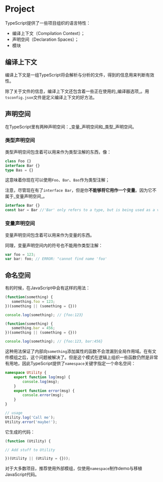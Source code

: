 # Project

TypeScript提供了一些项目组织的语言特性：

- 编译上下文（Compilation Context）；
- 声明空间（Declaration Spaces）；
- 模块



## 编译上下文

编译上下文是一组TypeScript将会解析与分析的文件，得到的信息用来判断有效性。



除了关于文件的信息，编译上下文还包含着一些正在使用的_编译器选项_。用`tsconfig.json`文件是定义编译上下文的好方法。





## 声明空间

在TypeScript里有两种声明空间：_变量_声明空间和_类型_声明空间。



### 类型声明空间

类型声明空间包含着可以用来作为类型注解的东西，像：

```typescript
class Foo {}
interface Bar {}
type Bas = {}
```

这意味着你现在可以使用`Foo`、`Bar`、`Bas`作为类型注解；



注意，尽管现在有了`interface Bar`，但是你**不能够将它用作一个变量**。因为它不属于_变量声明空间_。

```typescript
interface Bar {}
const bar = Bar //'Bar' only refers to a type, but is being used as a value here.
```



### 变量声明空间

变量声明空间包含着可以用来作为变量的东西。



同理，变量声明空间内的符号也不能用作类型注解：

```typescript
var foo = 123;
var bar: foo; // ERROR: "cannot find name 'foo'
```



## 命名空间

有的时候，在JavaScript中会有这样的用法：

```ts
(function(something) {
   something.foo = 123;
})(something || (something = {}))

console.log(something); // {foo:123}

(function(something) {
   something.bar = 456;
})(something || (something = {}))

console.log(something); // {foo:123, bar:456}
```

这种用法保证了内部向`something`添加属性的函数不会泄漏到全局作用域。在有文件模组之后，这个问题被解决了。但是这个模式在逻辑上组织一些函数仍然是非常有用地，因此TypeScript提供了`namespace`关键字指定一个命名空间：

```typescript
namespace Utility {
    export function log(msg) {
        console.log(msg);
    }
    export function error(msg) {
        console.error(msg);
    }
}

// usage
Utility.log('Call me');
Utility.error('maybe!');
```

它生成的代码：

```javascript
(function (Utility) {

// Add stuff to Utility

})(Utility || (Utility = {}));
```

对于大多数项目，推荐使用外部模组，仅使用`namespace`制作demo与移植JavaScript代码。
